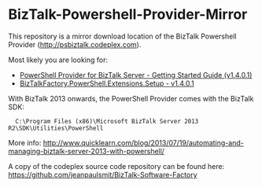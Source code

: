 # BizTalk-Powershell-Provider-Mirror
This repository is a mirror download location of the BizTalk Powershell Provider (http://psbiztalk.codeplex.com).

Most likely you are looking for:
- [PowerShell Provider for BizTalk Server - Getting Started Guide (v1.4.0.1)](PowerShell%20Provider%20for%20BizTalk%20Server%20-%20Getting%20Started%20Guide.pdf)
- [BizTalkFactory.PowerShell.Extensions.Setup - v1.4.0.1](BizTalkFactory.PowerShell.Extensions.Setup%20-%20v1.4.0.1.msi)


With BizTalk 2013 onwards, the PowerShell Provider comes with the BizTalk SDK: 
```
  C:\Program Files (x86)\Microsoft BizTalk Server 2013 R2\SDK\Utilities\PowerShell
```
More info: http://www.quicklearn.com/blog/2013/07/19/automating-and-managing-biztalk-server-2013-with-powershell/


A copy of the codeplex source code repository can be found here: https://github.com/jeanpaulsmit/BizTalk-Software-Factory
